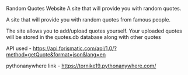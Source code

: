Random Quotes Website
A site that will provide you with random quotes.

A site that will provide you with random quotes from famous people.

The site allows you to add/upload quotes yourself. Your uploaded quotes will be stored in the quotes.db database along with other quotes


API used - https://api.forismatic.com/api/1.0/?method=getQuote&format=json&lang=en

pythonanywhere link - https://tornike19.pythonanywhere.com/


